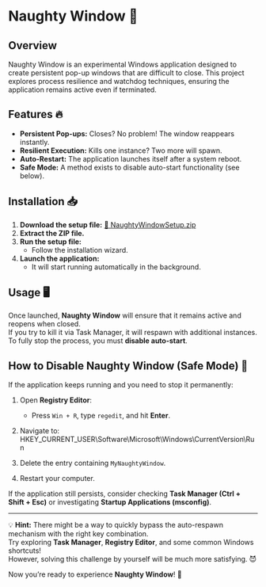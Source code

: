 # Naughty Window 🚀

## Overview
Naughty Window is an experimental Windows application designed to create persistent pop-up windows that are difficult to close. This project explores process resilience and watchdog techniques, ensuring the application remains active even if terminated.

## Features 🔥
- **Persistent Pop-ups:** Closes? No problem! The window reappears instantly.
- **Resilient Execution:** Kills one instance? Two more will spawn.
- **Auto-Restart:** The application launches itself after a system reboot.
- **Safe Mode:** A method exists to disable auto-start functionality (see below).

## Installation 📥
1. **Download the setup file:**
[📎 NaughtyWindowSetup.zip](https://github.com/USERNAME/NaughtyWindow/releases/latest/download/NaughtyWindowSetup.zip)
2. **Extract the ZIP file.**
3. **Run the setup file:**
   - Follow the installation wizard.
4. **Launch the application:**
   - It will start running automatically in the background.

## Usage 🖥️
Once launched, **Naughty Window** will ensure that it remains active and reopens when closed.  
If you try to kill it via Task Manager, it will respawn with additional instances.  
To fully stop the process, you must **disable auto-start**.

## How to Disable Naughty Window (Safe Mode) 🛑
If the application keeps running and you need to stop it permanently:

1. Open **Registry Editor**:
   - Press `Win + R`, type `regedit`, and hit **Enter**.
2. Navigate to: HKEY_CURRENT_USER\Software\Microsoft\Windows\CurrentVersion\Run

3. Delete the entry containing `MyNaughtyWindow`.
4. Restart your computer.

If the application still persists, consider checking **Task Manager (Ctrl + Shift + Esc)** or investigating **Startup Applications (msconfig)**.

---
💡 **Hint:** There might be a way to quickly bypass the auto-respawn mechanism with the right key combination.  
Try exploring **Task Manager**, **Registry Editor**, and some common Windows shortcuts!  
However, solving this challenge by yourself will be much more satisfying. 😈

Now you’re ready to experience **Naughty Window**! 🚀
